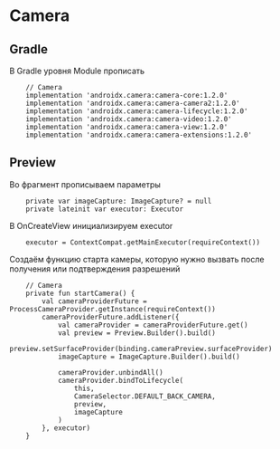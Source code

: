 # Camera
## Gradle
В Gradle уровня Module прописать
```
    // Camera
    implementation 'androidx.camera:camera-core:1.2.0'
    implementation 'androidx.camera:camera-camera2:1.2.0'
    implementation 'androidx.camera:camera-lifecycle:1.2.0'
    implementation 'androidx.camera:camera-video:1.2.0'
    implementation 'androidx.camera:camera-view:1.2.0'
    implementation 'androidx.camera:camera-extensions:1.2.0'
```
## Preview
Во фрагмент прописываем параметры
```
    private var imageCapture: ImageCapture? = null
    private lateinit var executor: Executor
```
В OnCreateView инициализируем executor
```
    executor = ContextCompat.getMainExecutor(requireContext())
```
Создаём функцию старта камеры, которую нужно вызвать после получения или подтверждения разрешений
```
    // Camera
    private fun startCamera() {
        val cameraProviderFuture = ProcessCameraProvider.getInstance(requireContext())
        cameraProviderFuture.addListener({
            val cameraProvider = cameraProviderFuture.get()
            val preview = Preview.Builder().build()
            preview.setSurfaceProvider(binding.cameraPreview.surfaceProvider)
            imageCapture = ImageCapture.Builder().build()

            cameraProvider.unbindAll()
            cameraProvider.bindToLifecycle(
                this,
                CameraSelector.DEFAULT_BACK_CAMERA,
                preview,
                imageCapture
            )
        }, executor)
    }
```
